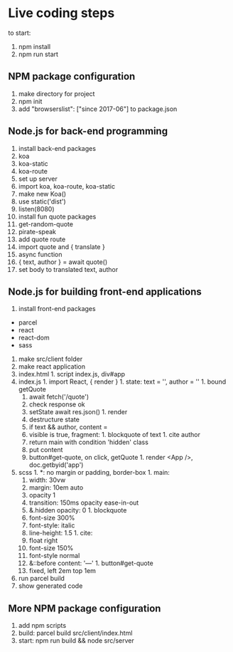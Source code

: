 # Live coding steps

to start:

1. npm install
1. npm run start

## NPM package configuration

1. make directory for project
1. npm init
1. add "browserslist": ["since 2017-06"] to package.json

## Node.js for back-end programming

1. install back-end packages
  1. koa
  1. koa-static
  1. koa-route
1. set up server
  1. import koa, koa-route, koa-static
  1. make new Koa()
  1. use static('dist')
  1. listen(8080)
1. install fun quote packages
  1. get-random-quote
  1. pirate-speak
1. add quote route
  1. import quote and { translate }
  1. async function
  1. { text, author } = await quote()
  1. set body to translated text, author

## Node.js for building front-end applications

1. install front-end packages
  - parcel
  - react
  - react-dom
  - sass
1. make src/client folder
1. make react application
  1. index.html
    1. script index.js, div#app
  1. index.js
    1. import React, { render }
    1. state: text = '', author = ''
    1. bound getQuote
      1. await fetch('/quote')
      1. check response ok
      1. setState await res.json()
    1. render
      1. destructure state
      1. if text && author, content =
        1. visible is true, fragment:
          1. blockquote of text
          1. cite author
      1. return main with condition 'hidden' class
      1. put content
      1. button#get-quote, on click, getQuote
    1. render &lt;App /&gt;, doc.getbyid('app')
  1. scss
    1. *: no margin or padding, border-box
    1. main:
      1. width: 30vw
      1. margin: 10em auto
      1. opacity 1
      1. transition: 150ms opacity ease-in-out
      1. &.hidden opacity: 0
    1. blockquote
      1. font-size 300%
      1. font-style: italic
      1. line-height: 1.5
    1. cite:
      1. float right
      1. font-size 150%
      1. font-style normal
      1. &::before content: '—'
    1. button#get-quote
      1. fixed, left 2em top 1em
1. run parcel build
1. show generated code

## More NPM package configuration

1. add npm scripts
  1. build: parcel build src/client/index.html
  1. start: npm run build && node src/server
